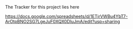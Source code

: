 
The Tracker for this project lies here

https://docs.google.com/spreadsheets/d/1ETjrVWBu4YbT7-ArOtpBNO2SG7LgeJuF0XQX0DluJmA/edit?usp=sharing